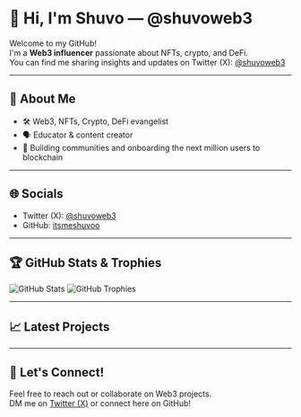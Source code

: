# 👋 Hi, I'm Shuvo — @shuvoweb3

Welcome to my GitHub!  
I'm a **Web3 influencer** passionate about NFTs, crypto, and DeFi.  
You can find me sharing insights and updates on Twitter (X): [@shuvoweb3](https://x.com/shuvoweb3)

---

## 🚀 About Me

- 🛠️ Web3, NFTs, Crypto, DeFi evangelist
- 🗣️ Educator & content creator
- 💬 Building communities and onboarding the next million users to blockchain

---

## 🌐 Socials

- Twitter (X): [@shuvoweb3](https://x.com/shuvoweb3)
- GitHub: [itsmeshuvoo](https://github.com/itsmeshuvoo)

---

## 🏆 GitHub Stats & Trophies

![GitHub Stats](https://github-readme-stats.vercel.app/api?username=itsmeshuvoo&show_icons=true&hide_title=true)
![GitHub Trophies](https://github-profile-trophy.vercel.app/?username=itsmeshuvoo&theme=onestar)

---

## 📈 Latest Projects

<!-- Add links to your key Web3, NFT, Crypto, or DeFi projects here -->

---

## 🤝 Let's Connect!

Feel free to reach out or collaborate on Web3 projects.  
DM me on [Twitter (X)](https://x.com/shuvoweb3) or connect here on GitHub!
